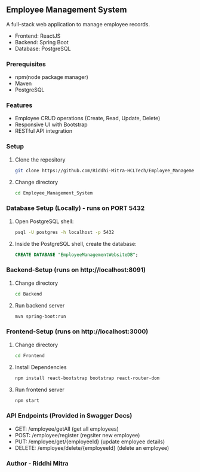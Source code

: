 ## Employee Management System

A full-stack web application to manage employee records.
- Frontend: ReactJS
- Backend: Spring Boot
- Database: PostgreSQL

### Prerequisites
- npm(node package manager)
- Maven
- PostgreSQL

### Features
- Employee CRUD operations (Create, Read, Update, Delete)
- Responsive UI with Bootstrap
- RESTful API integration

### Setup
1. Clone the repository
    ```bash
    git clone https://github.com/Riddhi-Mitra-HCLTech/Employee_Management_System.git
    ```
2. Change directory
    ```bash
    cd Employee_Management_System
    ```

### Database Setup (Locally) - runs on PORT 5432

1. Open PostgreSQL shell:

   ```bash
   psql -U postgres -h localhost -p 5432
   ```

2. Inside the PostgreSQL shell, create the database:

   ```sql
   CREATE DATABASE "EmployeeManagementWebsiteDB";
   ```

### Backend-Setup (runs on http://localhost:8091)
1. Change directory
    ```bash
    cd Backend
    ```
2. Run backend server
    ```bash
    mvn spring-boot:run
    ```

### Frontend-Setup (runs on http://localhost:3000)
1. Change directory
    ```bash
    cd Frontend
    ```
2. Install Dependencies
    ```bash
    npm install react-bootstrap bootstrap react-router-dom
    ```
3. Run frontend server
    ```bash
    npm start
    ```

### API Endpoints (Provided in Swagger Docs)
- GET: /employee/getAll (get all employees)
- POST: /employee/register (regsiter new employee)
- PUT: /employee/get/{employeeId} (update employee details)
- DELETE: /employee/delete/{employeeId} (delete an employee)

### Author - Riddhi Mitra
